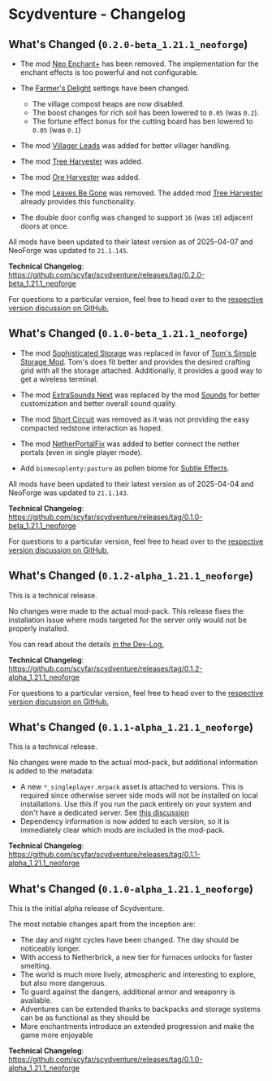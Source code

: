 # Scydventure - Changelog

<!-- BEGIN 0.2.0-beta_1.21.1_neoforge -->

## What's Changed (`0.2.0-beta_1.21.1_neoforge`)

- The mod [Neo Enchant+](https://modrinth.com/datapack/neoenchant) has been removed. The
  implementation for the enchant effects is too powerful and not configurable.

- The [Farmer's Delight](https://modrinth.com/mod/farmers-delight) settings have been changed.
    - The village compost heaps are now disabled.
    - The boost changes for rich soil has been lowered to `0.05` (was `0.2`).
    - The fortune effect bonus for the cutting board has ben lowered to `0.05` (was `0.1`)

- The mod [Villager Leads](https://modrinth.com/mod/exline-villager-leads) was added for better
  villager handling.

- The mod [Tree Harvester](https://modrinth.com/mod/tree-harvester) was added.

- The mod [Ore Harvester](https://modrinth.com/mod/ore-harvester) was added.

- The mod [Leaves Be Gone](https://modrinth.com/mod/leaves-be-gone) was removed. The added mod
  [Tree Harvester](https://modrinth.com/mod/tree-harvester) already provides this functionality.

- The double door config was changed to support `16` (was `10`) adjacent doors at once.

All mods have been updated to their latest version as of 2025-04-07 and NeoForge was updated to
`21.1.145`.

**Technical Changelog**: https://github.com/scyfar/scydventure/releases/tag/0.2.0-beta_1.21.1_neoforge

For questions to a particular version, feel free to head over to the
[respective version discussion on GitHub.](https://github.com/scyfar/scydventure/discussions/categories/versions)

<!-- END 0.2.0-beta_1.21.1_neoforge -->
<!-- BEGIN 0.1.0-beta_1.21.1_neoforge -->

## What's Changed (`0.1.0-beta_1.21.1_neoforge`)

- The mod [Sophisticated Storage](https://modrinth.com/mod/sophisticated-storage) was replaced in
favor of [Tom's Simple Storage Mod](https://modrinth.com/mod/toms-storage). Tom's does fit better
and provides the desired crafting grid with all the storage attached. Additionally, it provides a
good way to get a wireless terminal.

- The mod [ExtraSounds Next](https://modrinth.com/mod/extrasoundsforge) was replaced by the mod
[Sounds](https://modrinth.com/mod/sound) for better customization and better overall sound quality.

- The mod [Short Circuit](https://modrinth.com/mod/short-circuit) was removed as it was not providing
the easy compacted redstone interaction as hoped.

- The mod [NetherPortalFix](https://modrinth.com/mod/netherportalfix) was added to better connect the
nether portals (even in single player mode).

- Add `biomesoplenty:pasture` as pollen biome for [Subtle Effects](https://modrinth.com/mod/subtle-effects).

All mods have been updated to their latest version as of 2025-04-04 and NeoForge was updated to
`21.1.143`.

**Technical Changelog**: https://github.com/scyfar/scydventure/releases/tag/0.1.0-beta_1.21.1_neoforge

For questions to a particular version, feel free to head over to the
[respective version discussion on GitHub.](https://github.com/scyfar/scydventure/discussions/categories/versions)

<!-- END 0.1.0-beta_1.21.1_neoforge -->
<!-- BEGIN 0.1.2-alpha_1.21.1_neoforge -->

## What's Changed (`0.1.2-alpha_1.21.1_neoforge`)

This is a technical release.

No changes were made to the actual mod-pack. This release fixes the installation issue where mods
targeted for the server only would not be properly installed.

You can read about the details [in the Dev-Log.](https://github.com/scyfar/scydventure/discussions/25)

**Technical Changelog**: https://github.com/scyfar/scydventure/releases/tag/0.1.2-alpha_1.21.1_neoforge

For questions to a particular version, feel free to head over to the
[respective version discussion on GitHub.](https://github.com/scyfar/scydventure/discussions/categories/versions)

<!-- END 0.1.2-alpha_1.21.1_neoforge -->
<!-- BEGIN 0.1.1-alpha_1.21.1_neoforge -->

## What's Changed (`0.1.1-alpha_1.21.1_neoforge`)

This is a technical release.

No changes were made to the actual mod-pack, but additional information is added to the metadata:

- A new `*_singleplayer.mrpack` asset is attached to versions. This is required since otherwise
  server side mods will not be installed on local installations. Use this if you run the pack
  entirely on your system and don't have a dedicated server. See
  [this discussion](https://github.com/scyfar/scydventure/discussions/25)
- Dependency information is now added to each version, so it is immediately clear which mods are
  included in the mod-pack.

**Technical Changelog**: https://github.com/scyfar/scydventure/releases/tag/0.1.1-alpha_1.21.1_neoforge

<!-- END 0.1.1-alpha_1.21.1_neoforge -->
<!-- BEGIN 0.1.0-alpha_1.21.1_neoforge -->

## What's Changed (`0.1.0-alpha_1.21.1_neoforge`)

This is the initial alpha release of Scydventure.

The most notable changes apart from the inception are:

- The day and night cycles have been changed. The day should be noticeably longer.
- With access to Netherbrick, a new tier for furnaces unlocks for faster smelting.
- The world is much more lively, atmospheric and interesting to explore, but also more dangerous.
- To guard against the dangers, additional armor and weaponry is available.
- Adventures can be extended thanks to backpacks and storage systems can be as functional as they
  should be
- More enchantments introduce an extended progression and make the game more enjoyable

**Technical Changelog**: https://github.com/scyfar/scydventure/releases/tag/0.1.0-alpha_1.21.1_neoforge

<!-- END 0.1.0-alpha_1.21.1_neoforge -->
